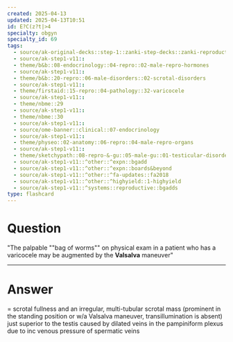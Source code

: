 ```yaml
---
created: 2025-04-13
updated: 2025-04-13T10:51
id: E?C(z?t|>4
specialty: obgyn
specialty_id: 69
tags:
  - source/ak-original-decks::step-1::zanki-step-decks::zanki-reproductive::reproductive-pathology
  - source/ak-step1-v11::
  - theme/b&b::08-endocrinology::04-repro::02-male-repro-hormones
  - source/ak-step1-v11::
  - theme/b&b::20-repro::06-male-disorders::02-scrotal-disorders
  - source/ak-step1-v11::
  - theme/firstaid::15-repro::04-pathology::32-varicocele
  - source/ak-step1-v11::
  - theme/nbme::29
  - source/ak-step1-v11::
  - theme/nbme::30
  - source/ak-step1-v11::
  - source/ome-banner::clinical::07-endocrinology
  - source/ak-step1-v11::
  - theme/physeo::02-anatomy::06-repro::04-male-repro-organs
  - source/ak-step1-v11::
  - theme/sketchypath::08-repro-&-gu::05-male-gu::01-testicular-disorders-&-cancer
  - source/ak-step1-v11::^other::^expn::bgadd
  - source/ak-step1-v11::^other::^expn::boards&beyond
  - source/ak-step1-v11::^other::^fa-updates::fa2018
  - source/ak-step1-v11::^other::^highyield::1-highyield
  - source/ak-step1-v11::^systems::reproductive::bgadds
type: flashcard
---
```


# Question
"The palpable ""bag of worms"" on physical exam in a patient who has a varicocele may be augmented by the **Valsalva** maneuver"

---

# Answer
= scrotal fullness and an irregular, multi-tubular scrotal mass (prominent in the standing position or w/a Valsalva maneuver, transillumination is absent) just superior to the testis  caused by dilated veins in the pampiniform plexus due to inc venous pressure of spermatic veins